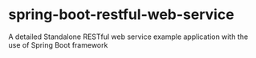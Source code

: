 # spring-boot-restful-web-service
A detailed Standalone RESTful web service example application with the use of Spring Boot framework
